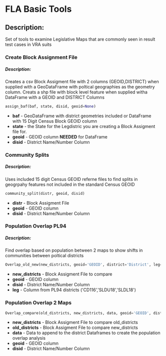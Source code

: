 FLA Basic Tools
======
## Description:
Set of tools to examine Legislative Maps that are commonly seen in result test cases in VRA suits

### Create Block Assignment File
##### Description:
Creates a csv Block Assigment file with 2 columns (GEOID,DISTRICT) when supplied with a GeoDataFrame with poltical geographies as the geometry column. Creats a shp file with block level feature when supplied witha DataFrame with a GEOID and DISTRICT Columns
```python
assign_baf(baf, state, disid, geoid=None)
```
- **baf** - GeoDataFrame with district geometries included or DataFrame with 15 Digit Census Block GEOID column
- **state** - the State for the Legdistric you are creating a Block Assigment file for.
- **geoid** - GEOID column **NEEDED** for DataFrame
- **disid** - District Name/Number Column

### Community Splits
##### Description:
Uses included 15 digit Census GEOID referne files to find splits in geogrpahy features not included in the standard Census GEOID
```python
community_split(distr, geoid, disid)
```
- **distr** - Block Assigment File 
- **geoid** - GEOID column 
- **disid** - District Name/Number Column

### Population Overlap PL94
##### Description:
Find overlap based on population between 2 maps to show shifts in communities between poltical districts
```python
Overlap_old_new(new_districts, geoid='GEOID', district='District', leg=None)
```
- **new_districts** - Block Assigment File to compare
- **geoid** - GEOID column 
- **disid** - District Name/Number Column
- **leg** - Column from PL94 districts ('CD116','SLDU18','SLDL18')

### Population Overlap 2 Maps
```python
Overlap_compare(old_districts, new_districts, data, geoid='GEOID', district='District')
```
- **new_districts** - Block Assigment File to compare old_districts
- **old_districts** - Block Assigment File to compare new_districts
- **data** - Data to append to the district Dataframes to create the population overlap analysis
- **geoid** - GEOID column 
- **disid** - District Name/Number Column